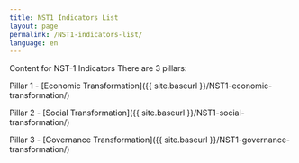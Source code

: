 ```yaml
---
title: NST1 Indicators List
layout: page
permalink: /NST1-indicators-list/
language: en
---
```

Content for NST-1 Indicators
There are 3 pillars:

Pillar 1 - [Economic Transformation]({{ site.baseurl }}/NST1-economic-transformation/)

Pillar 2 - [Social Transformation]({{ site.baseurl }}/NST1-social-transformation/)

Pillar 3 - [Governance Transformation]({{ site.baseurl }}/NST1-governance-transformation/)
